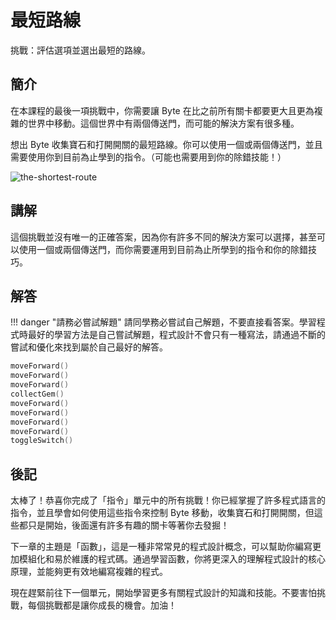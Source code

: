 # 最短路線

挑戰：評估選項並選出最短的路線。

## 簡介

在本課程的最後一項挑戰中，你需要讓 Byte 在比之前所有關卡都要更大且更為複雜的世界中移動。這個世界中有兩個傳送門，而可能的解決方案有很多種。

想出 Byte 收集寶石和打開開關的最短路線。你可以使用一個或兩個傳送門，並且需要使用你到目前為止學到的指令。（可能也需要用到你的除錯技能！）

![the-shortest-route](https://imagedelivery.net/cdkaXPuFls5qlrh3GM4hfA/4bda2bf7-5ba7-494c-6dd6-50f7e1534d00/public)

## 講解

這個挑戰並沒有唯一的正確答案，因為你有許多不同的解決方案可以選擇，甚至可以使用一個或兩個傳送門，而你需要運用到目前為止所學到的指令和你的除錯技巧。

## 解答

<!-- prettier-ignore -->
!!! danger "請務必嘗試解題"
    請同學務必嘗試自己解題，不要直接看答案。學習程式時最好的學習方法是自己嘗試解題，程式設計不會只有一種寫法，請通過不斷的嘗試和優化來找到屬於自己最好的解答。

```swift linenums="1"
moveForward()
moveForward()
moveForward()
collectGem()
moveForward()
moveForward()
moveForward()
moveForward()
toggleSwitch()
```

## 後記

太棒了！恭喜你完成了「指令」單元中的所有挑戰！你已經掌握了許多程式語言的指令，並且學會如何使用這些指令來控制 Byte 移動，收集寶石和打開開關，但這些都只是開始，後面還有許多有趣的關卡等著你去發掘！

下一章的主題是「函數」，這是一種非常常見的程式設計概念，可以幫助你編寫更加模組化和易於維護的程式碼。通過學習函數，你將更深入的理解程式設計的核心原理，並能夠更有效地編寫複雜的程式。

現在趕緊前往下一個單元，開始學習更多有關程式設計的知識和技能。不要害怕挑戰，每個挑戰都是讓你成長的機會。加油！
